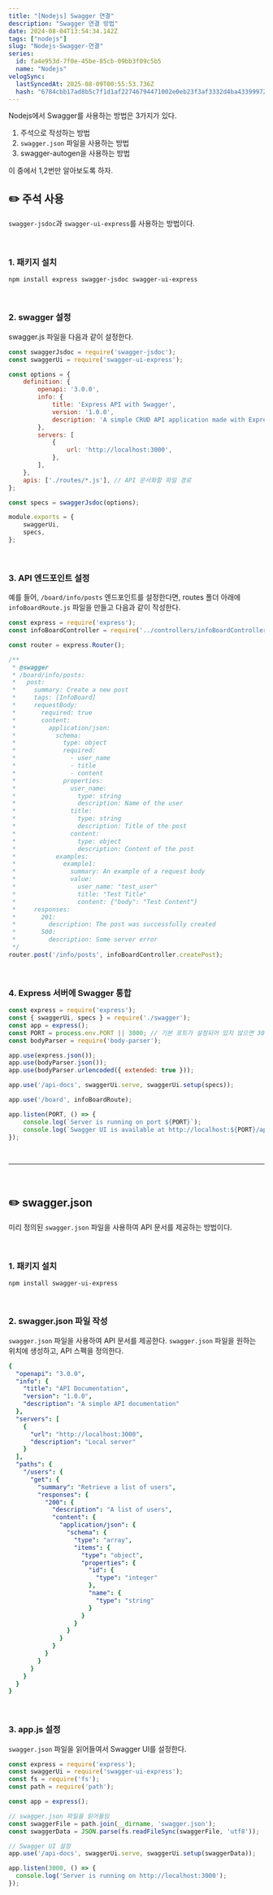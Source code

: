 ```yaml
---
title: "[Nodejs] Swagger 연결"
description: "Swagger 연결 방법"
date: 2024-08-04T13:54:34.142Z
tags: ["nodejs"]
slug: "Nodejs-Swagger-연결"
series:
  id: fa4e953d-7f0e-45be-85cb-09bb3f09c5b5
  name: "Nodejs"
velogSync:
  lastSyncedAt: 2025-08-09T00:55:53.736Z
  hash: "6784cbb17ad8b5c7f1d1af22746794471002e0eb23f3af3332d4ba4339997257"
---
```


Nodejs에서 Swagger를 사용하는 방법은 3가지가 있다.

1. 주석으로 작성하는 방법
2. ```swagger.json``` 파일을 사용하는 방법
3. swagger-autogen을 사용하는 방법

이 중에서 1,2번만 알아보도록 하자.

## ✏️ 주석 사용
```swagger-jsdoc```과 ```swagger-ui-express```를 사용하는 방법이다.

<br>

### 1. 패키지 설치
```
npm install express swagger-jsdoc swagger-ui-express
```

<br>

### 2. swagger 설정
swagger.js 파일을 다음과 같이 설정한다.
```javascript
const swaggerJsdoc = require('swagger-jsdoc');
const swaggerUi = require('swagger-ui-express');

const options = {
    definition: {
        openapi: '3.0.0',
        info: {
            title: 'Express API with Swagger',
            version: '1.0.0',
            description: 'A simple CRUD API application made with Express and documented with Swagger',
        },
        servers: [
            {
                url: 'http://localhost:3000',
            },
        ],
    },
    apis: ['./routes/*.js'], // API 문서화할 파일 경로
};

const specs = swaggerJsdoc(options);

module.exports = {
    swaggerUi,
    specs,
};
```

<br>

### 3. API 엔드포인트 설정
예를 들어, ```/board/info/posts``` 엔드포인트를 설정한다면, routes 폴더 아래에 ```infoBoardRoute.js``` 파일을 만들고 다음과 같이 작성한다.
```javascript
const express = require('express');
const infoBoardController = require('../controllers/infoBoardController');

const router = express.Router();

/**
 * @swagger
 * /board/info/posts:
 *   post:
 *     summary: Create a new post
 *     tags: [InfoBoard]
 *     requestBody:
 *       required: true
 *       content:
 *         application/json:
 *           schema:
 *             type: object
 *             required:
 *               - user_name
 *               - title
 *               - content
 *             properties:
 *               user_name:
 *                 type: string
 *                 description: Name of the user
 *               title:
 *                 type: string
 *                 description: Title of the post
 *               content:
 *                 type: object
 *                 description: Content of the post
 *           examples:
 *             example1:
 *               summary: An example of a request body
 *               value:
 *                 user_name: "test_user"
 *                 title: "Test Title"
 *                 content: {"body": "Test Content"}
 *     responses:
 *       201:
 *         description: The post was successfully created
 *       500:
 *         description: Some server error
 */
router.post('/info/posts', infoBoardController.createPost);
```

<br>

### 4. Express 서버에 Swagger 통합
```javascript
const express = require('express');
const { swaggerUi, specs } = require('./swagger');
const app = express();
const PORT = process.env.PORT || 3000; // 기본 포트가 설정되어 있지 않으면 3000번 포트로 설정
const bodyParser = require('body-parser');

app.use(express.json());
app.use(bodyParser.json());
app.use(bodyParser.urlencoded({ extended: true }));

app.use('/api-docs', swaggerUi.serve, swaggerUi.setup(specs));

app.use('/board', infoBoardRoute);

app.listen(PORT, () => {
    console.log(`Server is running on port ${PORT}`);
    console.log(`Swagger UI is available at http://localhost:${PORT}/api-docs`);
});
```

<br>

---

<br>

## ✏️ swagger.json
미리 정의된 ```swagger.json``` 파일을 사용하여 API 문서를 제공하는 방법이다.

<br>

### 1. 패키지 설치
```shell
npm install swagger-ui-express
```

<br>

### 2. swagger.json 파일 작성
```swagger.json``` 파일을 사용하여 API 문서를 제공한다.
```swagger.json``` 파일을 원하는 위치에 생성하고, API 스펙을 정의한다.

```yml
{
  "openapi": "3.0.0",
  "info": {
    "title": "API Documentation",
    "version": "1.0.0",
    "description": "A simple API documentation"
  },
  "servers": [
    {
      "url": "http://localhost:3000",
      "description": "Local server"
    }
  ],
  "paths": {
    "/users": {
      "get": {
        "summary": "Retrieve a list of users",
        "responses": {
          "200": {
            "description": "A list of users",
            "content": {
              "application/json": {
                "schema": {
                  "type": "array",
                  "items": {
                    "type": "object",
                    "properties": {
                      "id": {
                        "type": "integer"
                      },
                      "name": {
                        "type": "string"
                      }
                    }
                  }
                }
              }
            }
          }
        }
      }
    }
  }
}
```

<br>

### 3. app.js 설정
```swagger.json``` 파일을 읽어들여서 Swagger UI를 설정한다.

```javascript
const express = require('express');
const swaggerUi = require('swagger-ui-express');
const fs = require('fs');
const path = require('path');

const app = express();

// swagger.json 파일을 읽어들임
const swaggerFile = path.join(__dirname, 'swagger.json');
const swaggerData = JSON.parse(fs.readFileSync(swaggerFile, 'utf8'));

// Swagger UI 설정
app.use('/api-docs', swaggerUi.serve, swaggerUi.setup(swaggerData));

app.listen(3000, () => {
  console.log('Server is running on http://localhost:3000');
});

```





